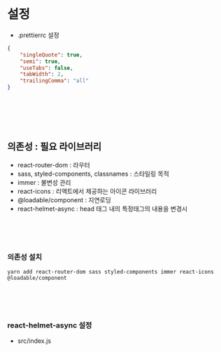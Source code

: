 # 설정
- .prettierrc 설정
```json
{
    "singleQuote": true,
    "semi": true,
    "useTabs": false,
    "tabWidth": 2,
    "trailingComma": "all"
}
```

<br><br><br><br>

## 의존성 : 필요 라이브러리
- react-router-dom : 라우터
- sass, styled-components, classnames : 스타일링 목적
- immer : 불변성 관리
- react-icons : 리액트에서 제공하는 아이콘 라이브러리
- @loadable/component : 지연로딩
- react-helmet-async : head 태그 내의 특정태그의 내용을 변경시

<br><br><br>


### 의존성 설치
 ```
 yarn add react-router-dom sass styled-components immer react-icons @loadable/component
 ```
<br><br><br>

### react-helmet-async 설정

- src/index.js
